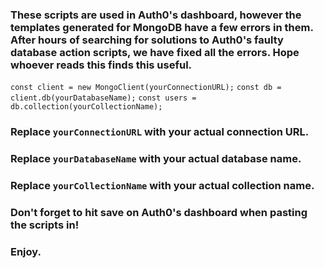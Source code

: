 ### These scripts are used in Auth0's dashboard, however the templates generated for MongoDB have a few errors in them. After hours of searching for solutions to Auth0's faulty database action scripts, we have fixed all the errors. Hope whoever reads this finds this useful.

`const client = new MongoClient(yourConnectionURL);`
`const db = client.db(yourDatabaseName);`
`const users = db.collection(yourCollectionName);`

### Replace `yourConnectionURL` with your actual connection URL.
### Replace `yourDatabaseName` with your actual database name.
### Replace `yourCollectionName` with your actual collection name.

### Don't forget to hit save on Auth0's dashboard when pasting the scripts in!

### Enjoy.